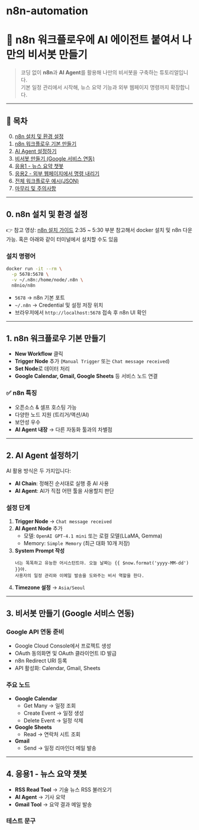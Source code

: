 # n8n-automation


# 🤖 n8n 워크플로우에 AI 에이전트 붙여서 나만의 비서봇 만들기

> 코딩 없이 **n8n**과 **AI Agent**를 활용해 나만의 비서봇을 구축하는 튜토리얼입니다.  
> 기본 일정 관리에서 시작해, 뉴스 요약 기능과 외부 웹페이지 명령까지 확장합니다.

---

## 📌 목차
0. [n8n 설치 및 환경 설정](#0-n8n-설치-및-환경-설정)  
1. [n8n 워크플로우 기본 만들기](#1-n8n-워크플로우-기본-만들기)  
2. [AI Agent 설정하기](#2-ai-agent-설정하기)  
3. [비서봇 만들기 (Google 서비스 연동)](#3-비서봇-만들기-google-서비스-연동)  
4. [응용1 - 뉴스 요약 챗봇](#4-응용1---뉴스-요약-챗봇)  
5. [응용2 - 외부 웹페이지에서 명령 내리기](#5-응용2---외부-웹페이지에서-명령-내리기)  
6. [전체 워크플로우 예시(JSON)](#6-전체-워크플로우-예시json)  
7. [마무리 및 주의사항](#7-마무리-및-주의사항)

---

## 0. n8n 설치 및 환경 설정

👉 참고 영상: [n8n 설치 가이드](https://youtu.be/DhuaKAW819s?si=TRuZOP8i_0Shcta6)
2:35 ~ 5:30 부분 참고해서 docker 설치 및 n8n 다운 가능.
혹은 아래와 같이 터미널에서 설치할 수도 있음

### 설치 명령어
```bash
docker run -it --rm \
  -p 5678:5678 \
  -v ~/.n8n:/home/node/.n8n \
  n8nio/n8n
```
- `5678` → n8n 기본 포트  
- `~/.n8n` → Credential 및 설정 저장 위치  
- 브라우저에서 `http://localhost:5678` 접속 후 n8n UI 확인

---


## 1. n8n 워크플로우 기본 만들기

- **New Workflow** 클릭  
- **Trigger Node** 추가 (`Manual Trigger` 또는 `Chat message received`)  
- **Set Node**로 데이터 처리  
- **Google Calendar, Gmail, Google Sheets** 등 서비스 노드 연결  

### ✅ n8n 특징
- 오픈소스 & 셀프 호스팅 가능  
- 다양한 노드 지원 (트리거/액션/AI)  
- 보안성 우수  
- **AI Agent 내장** → 다른 자동화 툴과의 차별점  

---

## 2. AI Agent 설정하기

AI 활용 방식은 두 가지입니다:
- **AI Chain**: 정해진 순서대로 실행 중 AI 사용  
- **AI Agent**: AI가 직접 어떤 툴을 사용할지 판단  

### 설정 단계
1. **Trigger Node** → `Chat message received`  
2. **AI Agent Node** 추가  
   - 모델: `OpenAI GPT-4.1 mini` 또는 로컬 모델(LLaMA, Gemma)  
   - Memory: `Simple Memory` (최근 대화 10개 저장)  
3. **System Prompt 작성**
    ```text
    너는 똑똑하고 유능한 어시스턴트야. 오늘 날짜는 {{ $now.format('yyyy-MM-dd') }}야.
    사용자의 일정 관리와 이메일 발송을 도와주는 비서 역할을 한다.
    ```
4. **Timezone 설정** → `Asia/Seoul`

---

## 3. 비서봇 만들기 (Google 서비스 연동)

### Google API 연동 준비
- Google Cloud Console에서 프로젝트 생성  
- OAuth 동의화면 및 OAuth 클라이언트 ID 발급  
- n8n Redirect URI 등록  
- API 활성화: Calendar, Gmail, Sheets  

### 주요 노드
- **Google Calendar**
  - Get Many → 일정 조회  
  - Create Event → 일정 생성  
  - Delete Event → 일정 삭제  
- **Google Sheets**
  - Read → 연락처 시트 조회  
- **Gmail**
  - Send → 일정 리마인더 메일 발송  

---

## 4. 응용1 - 뉴스 요약 챗봇

- **RSS Read Tool** → 기술 뉴스 RSS 불러오기  
- **AI Agent** → 기사 요약  
- **Gmail Tool** → 요약 결과 메일 발송  

### 테스트 문구
